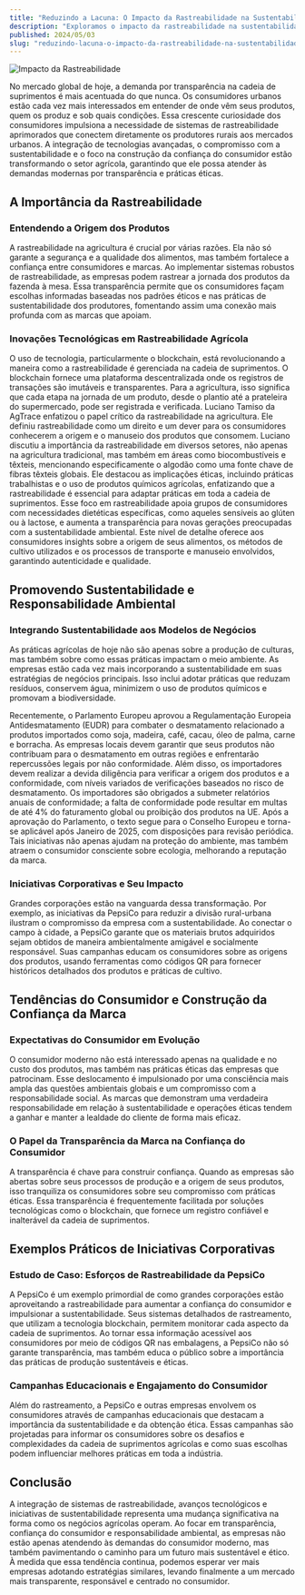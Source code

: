 ```yaml
---
title: "Reduzindo a Lacuna: O Impacto da Rastreabilidade na Sustentabilidade"
description: "Exploramos o impacto da rastreabilidade na sustentabilidade da cadeia de suprimentos, abordando como a tecnologia pode reduzir a lacuna entre práticas atuais e ideais."
published: 2024/05/03
slug: "reduzindo-lacuna-o-impacto-da-rastreabilidade-na-sustentabilidade"
---
```


![Impacto da Rastreabilidade](https://media.licdn.com/dms/image/D4D12AQGpxLO9D2gQvA/article-cover_image-shrink_720_1280/0/1714765323190?e=1721260800&v=beta&t=iLckAR1NR3rAMXYcQtKXKiuqhr16X10-brrbLJjYHeY)

No mercado global de hoje, a demanda por transparência na cadeia de suprimentos é mais acentuada do que nunca. Os consumidores urbanos estão cada vez mais interessados em entender de onde vêm seus produtos, quem os produz e sob quais condições. Essa crescente curiosidade dos consumidores impulsiona a necessidade de sistemas de rastreabilidade aprimorados que conectem diretamente os produtores rurais aos mercados urbanos. A integração de tecnologias avançadas, o compromisso com a sustentabilidade e o foco na construção da confiança do consumidor estão transformando o setor agrícola, garantindo que ele possa atender às demandas modernas por transparência e práticas éticas.

## A Importância da Rastreabilidade

### Entendendo a Origem dos Produtos

A rastreabilidade na agricultura é crucial por várias razões. Ela não só garante a segurança e a qualidade dos alimentos, mas também fortalece a confiança entre consumidores e marcas. Ao implementar sistemas robustos de rastreabilidade, as empresas podem rastrear a jornada dos produtos da fazenda à mesa. Essa transparência permite que os consumidores façam escolhas informadas baseadas nos padrões éticos e nas práticas de sustentabilidade dos produtores, fomentando assim uma conexão mais profunda com as marcas que apoiam.

### Inovações Tecnológicas em Rastreabilidade Agrícola

O uso de tecnologia, particularmente o blockchain, está revolucionando a maneira como a rastreabilidade é gerenciada na cadeia de suprimentos. O blockchain fornece uma plataforma descentralizada onde os registros de transações são imutáveis e transparentes. Para a agricultura, isso significa que cada etapa na jornada de um produto, desde o plantio até a prateleira do supermercado, pode ser registrada e verificada. Luciano Tamiso da AgTrace enfatizou o papel crítico da rastreabilidade na agricultura. Ele definiu rastreabilidade como um direito e um dever para os consumidores conhecerem a origem e o manuseio dos produtos que consomem. Luciano discutiu a importância da rastreabilidade em diversos setores, não apenas na agricultura tradicional, mas também em áreas como biocombustíveis e têxteis, mencionando especificamente o algodão como uma fonte chave de fibras têxteis globais. Ele destacou as implicações éticas, incluindo práticas trabalhistas e o uso de produtos químicos agrícolas, enfatizando que a rastreabilidade é essencial para adaptar práticas em toda a cadeia de suprimentos. Esse foco em rastreabilidade apoia grupos de consumidores com necessidades dietéticas específicas, como aqueles sensíveis ao glúten ou à lactose, e aumenta a transparência para novas gerações preocupadas com a sustentabilidade ambiental. Este nível de detalhe oferece aos consumidores insights sobre a origem de seus alimentos, os métodos de cultivo utilizados e os processos de transporte e manuseio envolvidos, garantindo autenticidade e qualidade.

## Promovendo Sustentabilidade e Responsabilidade Ambiental

### Integrando Sustentabilidade aos Modelos de Negócios

As práticas agrícolas de hoje não são apenas sobre a produção de culturas, mas também sobre como essas práticas impactam o meio ambiente. As empresas estão cada vez mais incorporando a sustentabilidade em suas estratégias de negócios principais. Isso inclui adotar práticas que reduzam resíduos, conservem água, minimizem o uso de produtos químicos e promovam a biodiversidade.

Recentemente, o Parlamento Europeu aprovou a Regulamentação Europeia Antidesmatamento (EUDR) para combater o desmatamento relacionado a produtos importados como soja, madeira, café, cacau, óleo de palma, carne e borracha. As empresas locais devem garantir que seus produtos não contribuam para o desmatamento em outras regiões e enfrentarão repercussões legais por não conformidade. Além disso, os importadores devem realizar a devida diligência para verificar a origem dos produtos e a conformidade, com níveis variados de verificações baseados no risco de desmatamento. Os importadores são obrigados a submeter relatórios anuais de conformidade; a falta de conformidade pode resultar em multas de até 4% do faturamento global ou proibição dos produtos na UE. Após a aprovação do Parlamento, o texto segue para o Conselho Europeu e torna-se aplicável após Janeiro de 2025, com disposições para revisão periódica. Tais iniciativas não apenas ajudam na proteção do ambiente, mas também atraem o consumidor consciente sobre ecologia, melhorando a reputação da marca.

### Iniciativas Corporativas e Seu Impacto

Grandes corporações estão na vanguarda dessa transformação. Por exemplo, as iniciativas da PepsiCo para reduzir a divisão rural-urbana ilustram o compromisso da empresa com a sustentabilidade. Ao conectar o campo à cidade, a PepsiCo garante que os materiais brutos adquiridos sejam obtidos de maneira ambientalmente amigável e socialmente responsável. Suas campanhas educam os consumidores sobre as origens dos produtos, usando ferramentas como códigos QR para fornecer históricos detalhados dos produtos e práticas de cultivo.

## Tendências do Consumidor e Construção da Confiança da Marca

### Expectativas do Consumidor em Evolução

O consumidor moderno não está interessado apenas na qualidade e no custo dos produtos, mas também nas práticas éticas das empresas que patrocinam. Esse deslocamento é impulsionado por uma consciência mais ampla das questões ambientais globais e um compromisso com a responsabilidade social. As marcas que demonstram uma verdadeira responsabilidade em relação à sustentabilidade e operações éticas tendem a ganhar e manter a lealdade do cliente de forma mais eficaz.

### O Papel da Transparência da Marca na Confiança do Consumidor

A transparência é chave para construir confiança. Quando as empresas são abertas sobre seus processos de produção e a origem de seus produtos, isso tranquiliza os consumidores sobre seu compromisso com práticas éticas. Essa transparência é frequentemente facilitada por soluções tecnológicas como o blockchain, que fornece um registro confiável e inalterável da cadeia de suprimentos.

## Exemplos Práticos de Iniciativas Corporativas

### Estudo de Caso: Esforços de Rastreabilidade da PepsiCo

A PepsiCo é um exemplo primordial de como grandes corporações estão aproveitando a rastreabilidade para aumentar a confiança do consumidor e impulsionar a sustentabilidade. Seus sistemas detalhados de rastreamento, que utilizam a tecnologia blockchain, permitem monitorar cada aspecto da cadeia de suprimentos. Ao tornar essa informação acessível aos consumidores por meio de códigos QR nas embalagens, a PepsiCo não só garante transparência, mas também educa o público sobre a importância das práticas de produção sustentáveis e éticas.

### Campanhas Educacionais e Engajamento do Consumidor

Além do rastreamento, a PepsiCo e outras empresas envolvem os consumidores através de campanhas educacionais que destacam a importância da sustentabilidade e da obtenção ética. Essas campanhas são projetadas para informar os consumidores sobre os desafios e complexidades da cadeia de suprimentos agrícolas e como suas escolhas podem influenciar melhores práticas em toda a indústria.

## Conclusão

A integração de sistemas de rastreabilidade, avanços tecnológicos e iniciativas de sustentabilidade representa uma mudança significativa na forma como os negócios agrícolas operam. Ao focar em transparência, confiança do consumidor e responsabilidade ambiental, as empresas não estão apenas atendendo às demandas do consumidor moderno, mas também pavimentando o caminho para um futuro mais sustentável e ético. À medida que essa tendência continua, podemos esperar ver mais empresas adotando estratégias similares, levando finalmente a um mercado mais transparente, responsável e centrado no consumidor.

